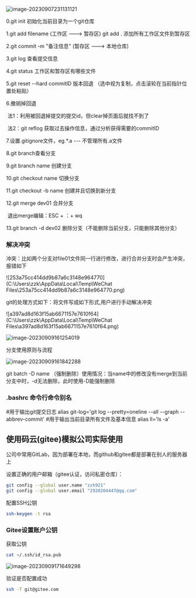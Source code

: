 

![image-20230907231131121](C:\Users\ZZK\AppData\Roaming\Typora\typora-user-images\image-20230907231131121.png)

0.git init 初始化当前目录为一个git仓库

1.git add filename		(工作区  --->   暂存区)      git add .  添加所有工作区文件到暂存区

2.git commit  -m "备注信息"	(暂存区  --->   本地仓库)

3.git log 查看提交信息

4.git status 工作区和暂存区有哪些文件

5.git reset --hard commitlD 版本回退 （选中视为复制，点击滚轮在当前指针位置处粘贴）

6.撤销掉回退

​	法1：利用被回退掉提交的提交id，但clear掉页面后就找不到了

​	法2：git reflog 获取过去操作信息，通过分析获得需要的commitID

7.设置.gitignore文件，eg.*.a  --- 不管理所有.a文件

8.git branch查看分支

9.git branch name 创建分支

10.git checkout name 切换分支

11.git checkout -b name 创建并且切换到新分支

12.git merge dev01 合并分支

​		退出merge编辑：ESC + ：+ wq

13.git branch -d dev02 删除分支（不能删除当前分支，只能删除其他分支）

### 解决冲突

冲突：比如两个分支对file01文件同一行进行修改，进行合并分支时会产生冲突，报错如下

![253a75cc414dd9b87a6c3148e964770](C:\Users\zzk\AppData\Local\Temp\WeChat Files\253a75cc414dd9b87a6c3148e964770.png)

git的处理方式如下：将文件写成如下形式,用户进行手动解决冲突

![a397ad8d163f15ab6671157e7610f64](C:\Users\zzk\AppData\Local\Temp\WeChat Files\a397ad8d163f15ab6671157e7610f64.png)

![image-20230909161254019](C:\Users\zzk\AppData\Roaming\Typora\typora-user-images\image-20230909161254019.png)



分支使用原则与流程

![image-20230909161842288](C:\Users\zzk\AppData\Roaming\Typora\typora-user-images\image-20230909161842288.png)

git batch -D name （强制删除）使用情况：当name中的修改没有merge到当前分支中时，-d无法删除，此时使用-D能强制删除

### .bashrc	命令行命令别名

#用于输出git提交日志
alias git-log='git log --pretty=oneline --all --graph --abbrev-commit'
#用于输出当前目录所有文件及基本信息
alias ll='ls -a'





## 使用码云(gitee)模拟公司实际使用

公司中常用GitLab，因为部署在本地，而github和gitee都是部署在别人的服务器上

设置正确的用户邮箱（gitee认证，访问私密仓库）：

```bash
git config --global user.name "zzk921"
git config --global user.email "2920204447@qq.com"
```

配置SSH公钥

```bash
ssh-keygen -t rsa
```

### Gitee设置账户公钥

获取公钥

```bash
cat ~/.ssh/id_rsa.pub
```

![image-20230909171649298](C:\Users\zzk\AppData\Roaming\Typora\typora-user-images\image-20230909171649298.png)

验证是否配置成功

```bash
ssh -T git@gitee.com
```

